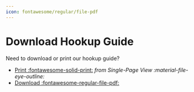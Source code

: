 ```yaml
---
icon: fontawesome/regular/file-pdf
---
```



# Download Hookup Guide

Need to download or print our hookup guide?

* [Print :fontawesome-solid-print:](/SparkFun_u-blox_MAX-M10S/single_page) *from Single-Page View :material-file-eye-outline:*
* [Download :fontawesome-regular-file-pdf:](../assets/SparkFun_u-blox_GNSS_Receiver_Breakout_-_MAX-M10S_Hookup_Guide.pdf)
